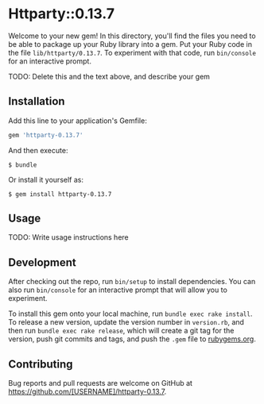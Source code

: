 # Httparty::0.13.7

Welcome to your new gem! In this directory, you'll find the files you need to be able to package up your Ruby library into a gem. Put your Ruby code in the file `lib/httparty/0.13.7`. To experiment with that code, run `bin/console` for an interactive prompt.

TODO: Delete this and the text above, and describe your gem

## Installation

Add this line to your application's Gemfile:

```ruby
gem 'httparty-0.13.7'
```

And then execute:

    $ bundle

Or install it yourself as:

    $ gem install httparty-0.13.7

## Usage

TODO: Write usage instructions here

## Development

After checking out the repo, run `bin/setup` to install dependencies. You can also run `bin/console` for an interactive prompt that will allow you to experiment.

To install this gem onto your local machine, run `bundle exec rake install`. To release a new version, update the version number in `version.rb`, and then run `bundle exec rake release`, which will create a git tag for the version, push git commits and tags, and push the `.gem` file to [rubygems.org](https://rubygems.org).

## Contributing

Bug reports and pull requests are welcome on GitHub at https://github.com/[USERNAME]/httparty-0.13.7.


